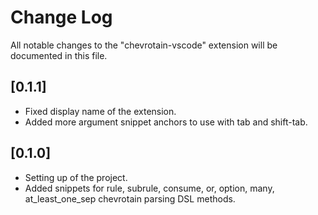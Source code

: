 # Change Log
All notable changes to the "chevrotain-vscode" extension will be documented in this file.

## [0.1.1]
- Fixed display name of the extension.
- Added more argument snippet anchors to use with tab and shift-tab.

## [0.1.0]
- Setting up of the project.
- Added snippets for rule, subrule, consume, or, option, many, at_least_one_sep chevrotain parsing DSL methods.